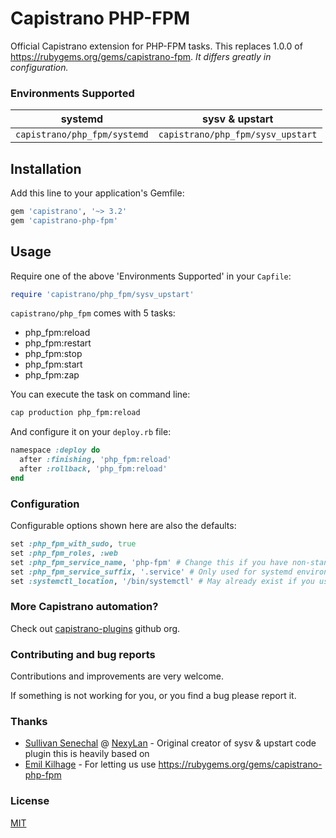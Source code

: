# Capistrano PHP-FPM

Official Capistrano extension for PHP-FPM tasks.
This replaces 1.0.0 of https://rubygems.org/gems/capistrano-fpm. *It differs greatly in configuration.*

### Environments Supported
| systemd | sysv & upstart |
|-------- | -------------- |
| ```capistrano/php_fpm/systemd``` | ```capistrano/php_fpm/sysv_upstart``` |

## Installation

Add this line to your application's Gemfile:

```ruby
gem 'capistrano', '~> 3.2'
gem 'capistrano-php-fpm'
```

## Usage

Require one of the above 'Environments Supported' in your `Capfile`:

```ruby
require 'capistrano/php_fpm/sysv_upstart'
```

`capistrano/php_fpm` comes with 5 tasks:

* php_fpm:reload
* php_fpm:restart
* php_fpm:stop
* php_fpm:start
* php_fpm:zap

You can execute the task on command line:
 
```bash
cap production php_fpm:reload
```

And configure it on your `deploy.rb` file:

```ruby
namespace :deploy do
  after :finishing, 'php_fpm:reload'
  after :rollback, 'php_fpm:reload'
end
```

### Configuration

Configurable options shown here are also the defaults:

```ruby
set :php_fpm_with_sudo, true
set :php_fpm_roles, :web
set :php_fpm_service_name, 'php-fpm' # Change this if you have non-standard naming for the php-fpm service
set :php_fpm_service_suffix, '.service' # Only used for systemd environment, change this if your service name is not sufixed by this
set :systemctl_location, '/bin/systemctl' # May already exist if you use other plugins. Be sure to check your config/deploy/{env} file
```

### More Capistrano automation?

Check out [capistrano-plugins](https://github.com/capistrano-plugins) github org.

### Contributing and bug reports

Contributions and improvements are very welcome.

If something is not working for you, or you find a bug please report it.

### Thanks

* [Sullivan Senechal](https://github.com/Soullivaneuh) @ [NexyLan](https://www.nexylan.com) - Original creator of sysv & upstart code plugin this is heavily based on
* [Emil Kilhage](https://github.com/kilhage) - For letting us use https://rubygems.org/gems/capistrano-php-fpm


### License

[MIT](LICENSE.md)
